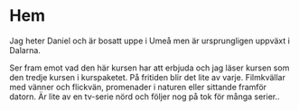Hem
================================

Jag heter Daniel och är bosatt uppe i Umeå men är ursprungligen uppväxt i Dalarna.

Ser fram emot vad den här kursen har att erbjuda och jag läser kursen som den tredje kursen i kurspaketet. 
På fritiden blir det lite av varje. Filmkvällar med vänner och flickvän, promenader i naturen eller sittande framför datorn. Är lite av en tv-serie nörd och följer nog på tok för många serier..